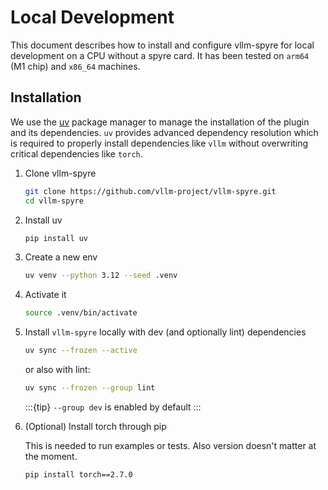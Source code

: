 # Local Development

This document describes how to install and configure vllm-spyre for local
development on a CPU without a spyre card. It has been tested on `arm64` (M1 chip) and `x86_64` machines.

## Installation

We use the [uv](https://docs.astral.sh/uv/) package manager to manage the
installation of the plugin and its dependencies. `uv` provides advanced
dependency resolution which is required to properly install dependencies like
`vllm` without overwriting critical dependencies like `torch`.

1. Clone vllm-spyre

   ```sh
   git clone https://github.com/vllm-project/vllm-spyre.git
   cd vllm-spyre
   ```

1. Install uv
  
   ```sh
   pip install uv
   ```
  
1. Create a new env

   ```sh
   uv venv --python 3.12 --seed .venv
   ```

1. Activate it
  
   ```sh
   source .venv/bin/activate
   ```

1. Install `vllm-spyre` locally with dev (and optionally lint) dependencies
  
   ```sh
   uv sync --frozen --active
   ```
  
   or also with lint:
  
   ```sh
   uv sync --frozen --group lint
   ```

   :::{tip}
   `--group dev` is enabled by default
   :::

1. (Optional) Install torch through pip
  
   This is needed to run examples or tests.
   Also version doesn't matter at the moment.
  
   ```sh
   pip install torch==2.7.0
   ```
